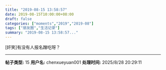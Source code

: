 ```yaml
---
title: "2019-08-15 13:58:57"
date: 2019-08-15T10:00:00+08:00
draft: false
categories: ["moments","2019","2019-08"]
tags: ["朋友圈","生活记录"]
summary: "2019-08-15 13:58:57..."
---
```


[奸笑]有没有人报名蹭吃呀？

---

**帖子类型:** 15
**用户名:** chenxueyuan001
**处理时间:** 2025/8/28 20:29:11